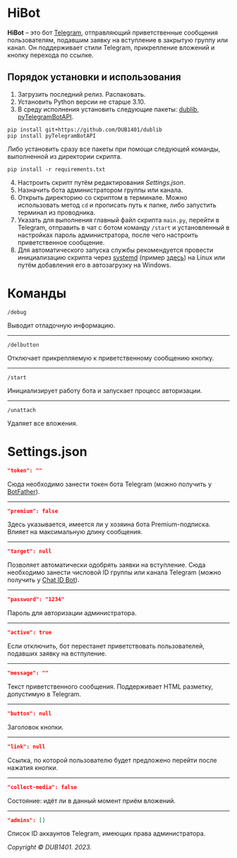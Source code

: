 # HiBot
**HiBot** – это бот [Telegram](https://telegram.org/), отправляющий приветственные сообщения пользователям, подавшим заявку на вступление в закрытую группу или канал. Он поддерживает стили Telegram, прикрепление вложений и кнопку перехода по ссылке.

## Порядок установки и использования
1. Загрузить последний релиз. Распаковать.
2. Установить Python версии не старше 3.10.
3. В среду исполнения установить следующие пакеты: [dublib](https://github.com/DUB1401/dublib), [pyTelegramBotAPI](https://github.com/eternnoir/pyTelegramBotAPI?ysclid=loq3f2bmuz181940716).
```
pip install git+https://github.com/DUB1401/dublib
pip install pyTelegramBotAPI
```
Либо установить сразу все пакеты при помощи следующей команды, выполненной из директории скрипта.
```
pip install -r requirements.txt
```
4. Настроить скрипт путём редактирования _Settings.json_.
5. Назначить бота администратором группы или канала.
6. Открыть директорию со скриптом в терминале. Можно использовать метод `cd` и прописать путь к папке, либо запустить терминал из проводника.
7. Указать для выполнения главный файл скрипта `main.py`, перейти в Telegram, отправить в чат с ботом команду `/start` и установленный в настройках пароль администратора, после чего настроить приветственное сообщение.
8. Для автоматического запуска службы рекомендуется провести инициализацию скрипта через [systemd](https://github.com/systemd/systemd) (пример [здесь](https://github.com/DUB1401/HiBot/tree/main/systemd)) на Linux или путём добавления его в автозагрузку на Windows.

# Команды
```
/debug
```
Выводит отладочную информацию.
___
```
/delbutton
```
Отключает прикрепляемую к приветственному сообщению кнопку.
___
```
/start
```
Инициализирует работу бота и запускает процесс авторизации.
___
```
/unattach
```
Удаляет все вложения.

# Settings.json
```JSON
"token": ""
```
Сюда необходимо занести токен бота Telegram (можно получить у [BotFather](https://t.me/BotFather)).
___
```JSON
"premium": false
```
Здесь указывается, имеется ли у хозяина бота Premium-подписка. Влияет на максимальную длину сообщения.
___
```JSON
"target": null
```
Позволяет автоматически одобрять заявки на вступление. Сюда необходимо занести числовой ID группы или канала Telegram (можно получить у [Chat ID Bot](https://t.me/chat_id_echo_bot)).
___
```JSON
"password": "1234"
```
Пароль для авторизации администратора.
___
```JSON
"active": true
```
Если отключить, бот перестанет приветствовать пользователей, подавших заявку на встпуление.
___
```JSON
"message": ""
```
Текст приветственного сообщения. Поддерживает HTML разметку, допустимую в Telegram.
___
```JSON
"button": null
```
Заголовок кнопки.
___
```JSON
"link": null
```
Ссылка, по которой пользователю будет предложено перейти после нажатия кнопки.
___
```JSON
"collect-media": false
```
Состояние: идёт ли в данный момент приём вложений.
___
```JSON
"admins": []
```
Список ID аккаунтов Telegram, имеющих права администратора.

_Copyright © DUB1401. 2023._
